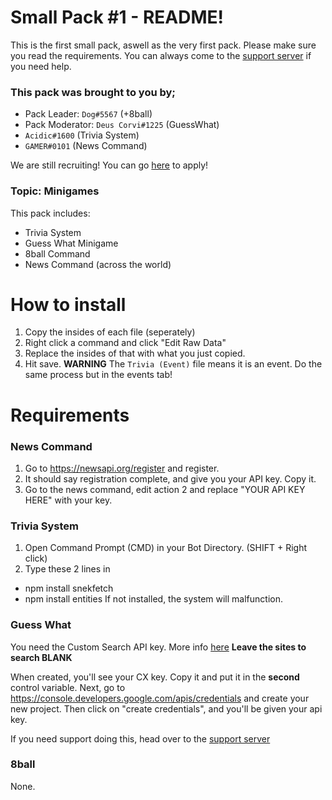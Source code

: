 # Small Pack #1 - README!
This is the first small pack, aswell as the very first pack.
Please make sure you read the requirements. You can always come to the [support server](https://discord.gg/FMUMPdn) if you need help.

### This pack was brought to you by;
- Pack Leader: `Dog#5567` (+8ball)
- Pack Moderator: `Deus Corvi#1225` (GuessWhat)
- `Acidic#1600` (Trivia System)
- `GAMER#0101` (News Command)

We are still recruiting! You can go [here](https://docs.google.com/forms/d/e/1FAIpQLSd1NN_gU7oa4yHMx14B5zzzjFsdPnUlmd_MB7F3mpj-U2KrHQ/viewform) to apply!

### Topic: Minigames
This pack includes:
- Trivia System
- Guess What Minigame
- 8ball Command
- News Command (across the world)

# How to install
1. Copy the insides of each file (seperately)
2. Right click a command and click "Edit Raw Data"
3. Replace the insides of that with what you just copied.
4. Hit save.
**WARNING** The `Trivia (Event)` file means it is an event. Do the same process but in the events tab!

# Requirements

### News Command
1. Go to https://newsapi.org/register and register.
2. It should say registration complete, and give you your API key. Copy it.
3. Go to the news command, edit action 2 and replace "YOUR API KEY HERE" with your key.

### Trivia System
1. Open Command Prompt (CMD) in your Bot Directory. (SHIFT + Right click)
2. Type these 2 lines in
- npm install snekfetch
- npm install entities
If not installed, the system will malfunction.

### Guess What
You need the Custom Search API key. More info [here](https://developers.google.com/custom-search/docs/tutorial/creatingcse)
**Leave the sites to search BLANK**

When created, you'll see your CX key. Copy it and put it in the **second** control variable.
Next, go to https://console.developers.google.com/apis/credentials and create your new project.
Then click on "create credentials", and you'll be given your api key.

If you need support doing this, head over to the [support server](https://discord.gg/FMUMPdn)
### 8ball
None.



